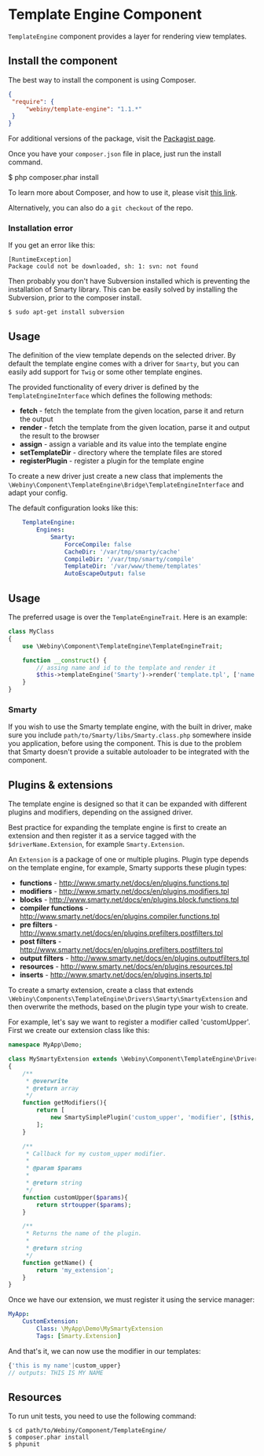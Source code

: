 Template Engine Component
=========================

`TemplateEngine` component provides a layer for rendering view templates.

Install the component
---------------------
The best way to install the component is using Composer.

```json
{
 "require": {
     "webiny/template-engine": "1.1.*"
 }
}
```
For additional versions of the package, visit the [Packagist page](https://packagist.org/packages/webiny/template-engine).

Once you have your `composer.json` file in place, just run the install command.

 $ php composer.phar install

To learn more about Composer, and how to use it, please visit [this link](https://getcomposer.org/doc/01-basic-usage.md).

Alternatively, you can also do a `git checkout` of the repo.

### Installation error

If you get an error like this:

```
[RuntimeException]
Package could not be downloaded, sh: 1: svn: not found
```

Then probably you don't have Subversion installed which is preventing the installation of Smarty library.
This can be easily solved by installing the Subversion, prior to the composer install.

    $ sudo apt-get install subversion


## Usage

The definition of the view template depends
on the selected driver. By default the template engine comes with a driver for `Smarty`, but you can easily add
support for `Twig` or some other template engines.

The provided functionality of every driver is defined by the `TemplateEngineInterface` which defines the following methods:
- **fetch** - fetch the template from the given location, parse it and return the output
- **render** - fetch the template from the given location, parse it and output the result to the browser
- **assign** - assign a variable and its value into the template engine
- **setTemplateDir** - directory where the template files are stored
- **registerPlugin** - register a plugin for the template engine

To create a new driver just create a new class that implements the `\Webiny\Component\TemplateEngine\Bridge\TemplateEngineInterface`
and adapt your config.

The default configuration looks like this:
```yaml
    TemplateEngine:
        Engines:
            Smarty:
                ForceCompile: false
                CacheDir: '/var/tmp/smarty/cache'
                CompileDir: '/var/tmp/smarty/compile'
                TemplateDir: '/var/www/theme/templates'
                AutoEscapeOutput: false
```

## Usage

The preferred usage is over the `TemplateEngineTrait`.
Here is an example:

```php
class MyClass
{
	use \Webiny\Component\TemplateEngine\TemplateEngineTrait;

	function __construct() {
	    // assing name and id to the template and render it
		$this->templateEngine('Smarty')->render('template.tpl', ['name'=>'John', 'id'=>15]);
	}
}
```

### Smarty

If you wish to use the Smarty template engine, with the built in driver, make sure you include
`path/to/Smarty/libs/Smarty.class.php` somewhere inside you application, before using the component. This is due to the
problem that Smarty doesn't provide a suitable autoloader to be integrated with the component.

## Plugins & extensions

The template engine is designed so that it can be expanded with different plugins and modifiers, depending on the assigned driver.

Best practice for expanding the template engine is first to create an extension and then register it as a service
tagged with the `$driverName.Extension`, for example `Smarty.Extension`.

An `Extension` is a package of one or multiple plugins. Plugin type depends on the template engine, for example, Smarty
supports these plugin types:
- **functions** - http://www.smarty.net/docs/en/plugins.functions.tpl
- **modifiers** - http://www.smarty.net/docs/en/plugins.modifiers.tpl
- **blocks** - http://www.smarty.net/docs/en/plugins.block.functions.tpl
- **compiler functions** - http://www.smarty.net/docs/en/plugins.compiler.functions.tpl
- **pre filters** - http://www.smarty.net/docs/en/plugins.prefilters.postfilters.tpl
- **post filters** - http://www.smarty.net/docs/en/plugins.prefilters.postfilters.tpl
- **output filters** - http://www.smarty.net/docs/en/plugins.outputfilters.tpl
- **resources** - http://www.smarty.net/docs/en/plugins.resources.tpl
- **inserts** - http://www.smarty.net/docs/en/plugins.inserts.tpl

To create a smarty extension, create a class that extends `\Webiny\Components\TemplateEngine\Drivers\Smarty\SmartyExtension`
and then overwrite the methods, based on the plugin type your wish to create.

For example, let's say we want to register a modifier called 'customUpper'. First we create our extension class like this:

```php
namespace MyApp\Demo;

class MySmartyExtension extends \Webiny\Component\TemplateEngine\Drivers\Smarty\SmartyExtension
{
	/**
	 * @overwrite
	 * @return array
	 */
	function getModifiers(){
		return [
			new SmartySimplePlugin('custom_upper', 'modifier', [$this, 'customUpper'])
		];
	}

	/**
	 * Callback for my custom_upper modifier.
	 *
	 * @param $params
	 *
	 * @return string
	 */
	function customUpper($params){
		return strtoupper($params);
	}

	/**
	 * Returns the name of the plugin.
	 *
	 * @return string
	 */
	function getName() {
		return 'my_extension';
	}
}
```

Once we have our extension, we must register it using the service manager:

```yaml
MyApp:
    CustomExtension:
        Class: \MyApp\Demo\MySmartyExtension
        Tags: [Smarty.Extension]
```

And that's it, we can now use the modifier in our templates:

```php
{'this is my name'|custom_upper}
// outputs: THIS IS MY NAME
```

Resources
---------

To run unit tests, you need to use the following command:

    $ cd path/to/Webiny/Component/TemplateEngine/
    $ composer.phar install
    $ phpunit